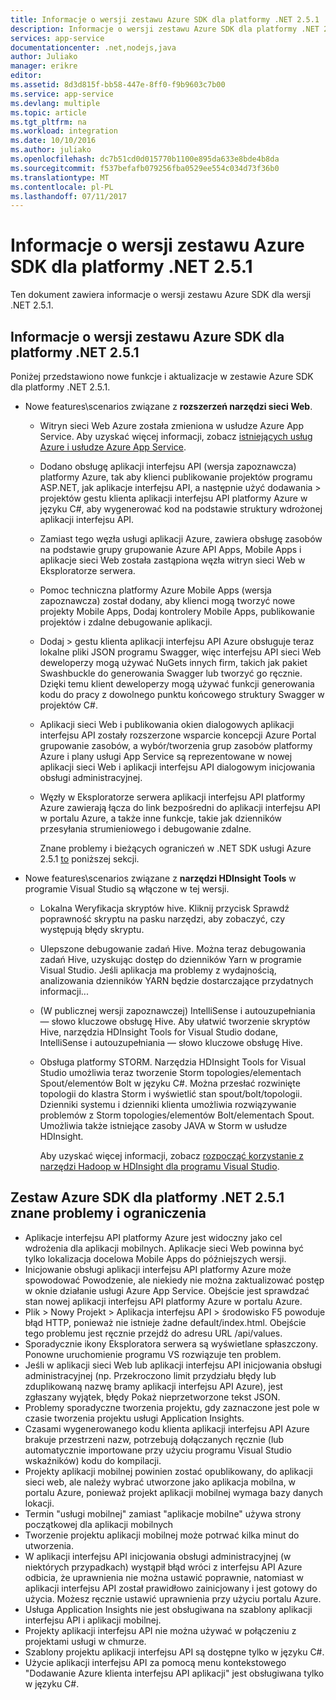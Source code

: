 ```yaml
---
title: Informacje o wersji zestawu Azure SDK dla platformy .NET 2.5.1
description: Informacje o wersji zestawu Azure SDK dla platformy .NET 2.5.1
services: app-service
documentationcenter: .net,nodejs,java
author: Juliako
manager: erikre
editor: 
ms.assetid: 8d3d815f-bb58-447e-8ff0-f9b9603c7b00
ms.service: app-service
ms.devlang: multiple
ms.topic: article
ms.tgt_pltfrm: na
ms.workload: integration
ms.date: 10/10/2016
ms.author: juliako
ms.openlocfilehash: dc7b51cd0d015770b1100e895da633e8bde4b8da
ms.sourcegitcommit: f537befafb079256fba0529ee554c034d73f36b0
ms.translationtype: MT
ms.contentlocale: pl-PL
ms.lasthandoff: 07/11/2017
---
```

# <a name="azure-sdk-for-net-251-release-notes"></a>Informacje o wersji zestawu Azure SDK dla platformy .NET 2.5.1
Ten dokument zawiera informacje o wersji zestawu Azure SDK dla wersji .NET 2.5.1. 

## <a name="azure-sdk-for-net-251-release-notes"></a>Informacje o wersji zestawu Azure SDK dla platformy .NET 2.5.1
Poniżej przedstawiono nowe funkcje i aktualizacje w zestawie Azure SDK dla platformy .NET 2.5.1.

* Nowe features\scenarios związane z **rozszerzeń narzędzi sieci Web**. 
  
  * Witryn sieci Web Azure została zmieniona w usłudze Azure App Service. Aby uzyskać więcej informacji, zobacz [istniejących usług Azure i usłudze Azure App Service](../app-service-web/app-service-changes-existing-services.md).
  * Dodano obsługę aplikacji interfejsu API (wersja zapoznawcza) platformy Azure, tak aby klienci publikowanie projektów programu ASP.NET, jak aplikacje interfejsu API, a następnie użyć dodawania > projektów gestu klienta aplikacji interfejsu API platformy Azure w języku C#, aby wygenerować kod na podstawie struktury wdrożonej aplikacji interfejsu API. 
  * Zamiast tego węzła usługi aplikacji Azure, zawiera obsługę zasobów na podstawie grupy grupowanie Azure API Apps, Mobile Apps i aplikacje sieci Web została zastąpiona węzła witryn sieci Web w Eksploratorze serwera.
  * Pomoc techniczna platformy Azure Mobile Apps (wersja zapoznawcza) został dodany, aby klienci mogą tworzyć nowe projekty Mobile Apps, Dodaj kontrolery Mobile Apps, publikowanie projektów i zdalne debugowanie aplikacji.
  * Dodaj > gestu klienta aplikacji interfejsu API Azure obsługuje teraz lokalne pliki JSON programu Swagger, więc interfejsu API sieci Web deweloperzy mogą używać NuGets innych firm, takich jak pakiet Swashbuckle do generowania Swagger lub tworzyć go ręcznie. Dzięki temu klient deweloperzy mogą używać funkcji generowania kodu do pracy z dowolnego punktu końcowego struktury Swagger w projektów C#. 
  * Aplikacji sieci Web i publikowania okien dialogowych aplikacji interfejsu API zostały rozszerzone wsparcie koncepcji Azure Portal grupowanie zasobów, a wybór/tworzenia grup zasobów platformy Azure i plany usługi App Service są reprezentowane w nowej aplikacji sieci Web i aplikacji interfejsu API dialogowym inicjowania obsługi administracyjnej. 
  * Węzły w Eksploratorze serwera aplikacji interfejsu API platformy Azure zawierają łącza do link bezpośredni do aplikacji interfejsu API w portalu Azure, a także inne funkcje, takie jak dzienników przesyłania strumieniowego i debugowanie zdalne.
    
    Znane problemy i bieżących ograniczeń w .NET SDK usługi Azure 2.5.1 [to](app-service-release-notes.md#known_issues_2_5_1) poniższej sekcji.
* Nowe features\scenarios związane z **narzędzi HDInsight Tools** w programie Visual Studio są włączone w tej wersji. 
  
  * Lokalna Weryfikacja skryptów hive. Kliknij przycisk Sprawdź poprawność skryptu na pasku narzędzi, aby zobaczyć, czy występują błędy skryptu. 
  * Ulepszone debugowanie zadań Hive. Można teraz debugowania zadań Hive, uzyskując dostęp do dzienników Yarn w programie Visual Studio. Jeśli aplikacja ma problemy z wydajnością, analizowania dzienników YARN będzie dostarczające przydatnych informacji...
  * (W publicznej wersji zapoznawczej) IntelliSense i autouzupełniania — słowo kluczowe obsługę Hive. Aby ułatwić tworzenie skryptów Hive, narzędzia HDInsight Tools for Visual Studio dodane, IntelliSense i autouzupełniania — słowo kluczowe obsługę Hive.
  * Obsługa platformy STORM. Narzędzia HDInsight Tools for Visual Studio umożliwia teraz tworzenie Storm topologies/elementach Spout/elementów Bolt w języku C#. Można przesłać rozwinięte topologii do klastra Storm i wyświetlić stan spout/bolt/topologii. Dzienniki systemu i dzienniki klienta umożliwia rozwiązywanie problemów z Storm topologies/elementów Bolt/elementach Spout. Umożliwia także istniejące zasoby JAVA w Storm w usłudze HDInsight.
    
    Aby uzyskać więcej informacji, zobacz [rozpocząć korzystanie z narzędzi Hadoop w HDInsight dla programu Visual Studio](../hdinsight/hdinsight-hadoop-visual-studio-tools-get-started.md).

## <a id="known_issues_2_5_1"></a>Zestaw Azure SDK dla platformy .NET 2.5.1 znane problemy i ograniczenia
* Aplikacje interfejsu API platformy Azure jest widoczny jako cel wdrożenia dla aplikacji mobilnych. Aplikacje sieci Web powinna być tylko lokalizacja docelowa Mobile Apps do późniejszych wersji. 
* Inicjowanie obsługi aplikacji interfejsu API platformy Azure może spowodować Powodzenie, ale niekiedy nie można zaktualizować postęp w oknie działanie usługi Azure App Service. Obejście jest sprawdzać stan nowej aplikacji interfejsu API platformy Azure w portalu Azure. 
* Plik > Nowy Projekt > Aplikacja interfejsu API > środowisko F5 powoduje błąd HTTP, ponieważ nie istnieje żadne default/index.html. Obejście tego problemu jest ręcznie przejdź do adresu URL /api/values. 
* Sporadycznie ikony Eksploratora serwera są wyświetlane spłaszczony. Ponowne uruchomienie programu VS rozwiązuje ten problem. 
* Jeśli w aplikacji sieci Web lub aplikacji interfejsu API inicjowania obsługi administracyjnej (np. Przekroczono limit przydziału błędy lub zduplikowaną nazwę bramy aplikacji interfejsu API Azure), jest zgłaszany wyjątek, błędy Pokaż nieprzetworzone tekst JSON. 
* Problemy sporadyczne tworzenia projektu, gdy zaznaczone jest pole w czasie tworzenia projektu usługi Application Insights.
* Czasami wygenerowanego kodu klienta aplikacji interfejsu API Azure brakuje przestrzeni nazw, potrzebują dołączanych ręcznie (lub automatycznie importowane przy użyciu programu Visual Studio wskaźników) kodu do kompilacji. 
* Projekty aplikacji mobilnej powinien zostać opublikowany, do aplikacji sieci web, ale należy wybrać utworzone jako aplikacja mobilna, w portalu Azure, ponieważ projekt aplikacji mobilnej wymaga bazy danych lokacji. 
* Termin "usługi mobilnej" zamiast "aplikacje mobilne" używa strony początkowej dla aplikacji mobilnych 
* Tworzenie projektu aplikacji mobilnej może potrwać kilka minut do utworzenia. 
* W aplikacji interfejsu API inicjowania obsługi administracyjnej (w niektórych przypadkach) wystąpił błąd wróci z interfejsu API Azure odbicia, że uprawnienia nie można ustawić poprawnie, natomiast w aplikacji interfejsu API został prawidłowo zainicjowany i jest gotowy do użycia. Możesz ręcznie ustawić uprawnienia przy użyciu portalu Azure.
* Usługa Application Insights nie jest obsługiwana na szablony aplikacji interfejsu API i aplikacji mobilnej.
* Projekty aplikacji interfejsu API nie można używać w połączeniu z projektami usługi w chmurze.
* Szablony projektu aplikacji interfejsu API są dostępne tylko w języku C#.
* Użycie aplikacji interfejsu API za pomocą menu kontekstowego "Dodawanie Azure klienta interfejsu API aplikacji" jest obsługiwana tylko w języku C#.

